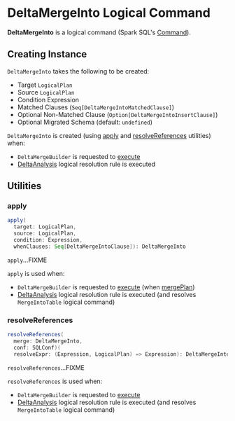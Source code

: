 # DeltaMergeInto Logical Command

**DeltaMergeInto** is a logical command (Spark SQL's [Command](https://jaceklaskowski.github.io/mastering-spark-sql-book/logical-operators/Command/)).

## Creating Instance

`DeltaMergeInto` takes the following to be created:

* <span id="target"> Target `LogicalPlan`
* <span id="source"> Source `LogicalPlan`
* <span id="condition"> Condition Expression
* <span id="matchedClauses"> Matched Clauses (`Seq[DeltaMergeIntoMatchedClause]`)
* <span id="notMatchedClause"> Optional Non-Matched Clause (`Option[DeltaMergeIntoInsertClause]`)
* <span id="migratedSchema"> Optional Migrated Schema (default: `undefined`)

`DeltaMergeInto` is created (using [apply](#apply) and [resolveReferences](#resolveReferences) utilities) when:

* `DeltaMergeBuilder` is requested to [execute](DeltaMergeBuilder.md#execute)
* [DeltaAnalysis](../DeltaAnalysis.md) logical resolution rule is executed

## Utilities

### <span id="apply"> apply

```scala
apply(
  target: LogicalPlan,
  source: LogicalPlan,
  condition: Expression,
  whenClauses: Seq[DeltaMergeIntoClause]): DeltaMergeInto
```

`apply`...FIXME

`apply` is used when:

* `DeltaMergeBuilder` is requested to [execute](DeltaMergeBuilder.md#execute) (when [mergePlan](DeltaMergeBuilder.md#mergePlan))
* [DeltaAnalysis](../DeltaAnalysis.md) logical resolution rule is executed (and resolves `MergeIntoTable` logical command)

### <span id="resolveReferences"> resolveReferences

```scala
resolveReferences(
  merge: DeltaMergeInto,
  conf: SQLConf)(
  resolveExpr: (Expression, LogicalPlan) => Expression): DeltaMergeInto
```

`resolveReferences`...FIXME

`resolveReferences` is used when:

* `DeltaMergeBuilder` is requested to [execute](DeltaMergeBuilder.md#execute)
* [DeltaAnalysis](../DeltaAnalysis.md) logical resolution rule is executed (and resolves `MergeIntoTable` logical command)
